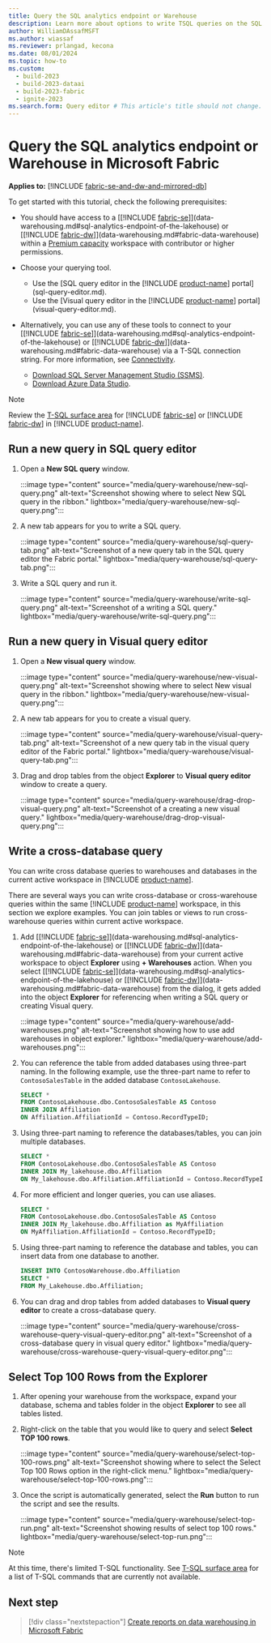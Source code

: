 ```yaml
---
title: Query the SQL analytics endpoint or Warehouse
description: Learn more about options to write TSQL queries on the SQL analytics endpoint or Warehouse in Microsoft Fabric.
author: WilliamDAssafMSFT
ms.author: wiassaf
ms.reviewer: prlangad, kecona
ms.date: 08/01/2024
ms.topic: how-to
ms.custom:
  - build-2023
  - build-2023-dataai
  - build-2023-fabric
  - ignite-2023
ms.search.form: Query editor # This article's title should not change. If so, contact engineering.
---
```

# Query the SQL analytics endpoint or Warehouse in Microsoft Fabric

**Applies to:** [!INCLUDE [fabric-se-and-dw-and-mirrored-db](includes/applies-to-version/fabric-se-and-dw-and-mirrored-db.md)]

To get started with this tutorial, check the following prerequisites:

- You should have access to a [[!INCLUDE [fabric-se](includes/fabric-se.md)]](data-warehousing.md#sql-analytics-endpoint-of-the-lakehouse) or [[!INCLUDE [fabric-dw](includes/fabric-dw.md)]](data-warehousing.md#fabric-data-warehouse) within a [Premium capacity](/power-bi/enterprise/service-premium-what-is) workspace with contributor or higher permissions.
- Choose your querying tool.
    - Use the [SQL query editor in the [!INCLUDE [product-name](../includes/product-name.md)] portal](sql-query-editor.md).
    - Use the [Visual query editor in the [!INCLUDE [product-name](../includes/product-name.md)] portal](visual-query-editor.md).

- Alternatively, you can use any of these tools to connect to your [[!INCLUDE [fabric-se](includes/fabric-se.md)]](data-warehousing.md#sql-analytics-endpoint-of-the-lakehouse) or [[!INCLUDE [fabric-dw](includes/fabric-dw.md)]](data-warehousing.md#fabric-data-warehouse) via a T-SQL connection string. For more information, see [Connectivity](connectivity.md).
    - [Download SQL Server Management Studio (SSMS)](/sql/ssms/download-sql-server-management-studio-ssms).
    - [Download Azure Data Studio](https://aka.ms/azuredatastudio).

> [!NOTE]
> Review the [T-SQL surface area](tsql-surface-area.md) for [!INCLUDE [fabric-se](includes/fabric-se.md)] or [!INCLUDE [fabric-dw](includes/fabric-dw.md)] in [!INCLUDE [product-name](../includes/product-name.md)].

## Run a new query in SQL query editor

1. Open a **New SQL query** window. 

   :::image type="content" source="media/query-warehouse/new-sql-query.png" alt-text="Screenshot showing where to select New SQL query in the ribbon." lightbox="media/query-warehouse/new-sql-query.png":::

1. A new tab appears for you to write a SQL query.

   :::image type="content" source="media/query-warehouse/sql-query-tab.png" alt-text="Screenshot of a new query tab in the SQL query editor the Fabric portal." lightbox="media/query-warehouse/sql-query-tab.png":::

1. Write a SQL query and run it.

   :::image type="content" source="media/query-warehouse/write-sql-query.png" alt-text="Screenshot of a writing a SQL query." lightbox="media/query-warehouse/write-sql-query.png":::

## Run a new query in Visual query editor

1. Open a **New visual query** window.

   :::image type="content" source="media/query-warehouse/new-visual-query.png" alt-text="Screenshot showing where to select New visual query in the ribbon." lightbox="media/query-warehouse/new-visual-query.png":::

1. A new tab appears for you to create a visual query.

   :::image type="content" source="media/query-warehouse/visual-query-tab.png" alt-text="Screenshot of a new query tab in the visual query editor of the Fabric portal." lightbox="media/query-warehouse/visual-query-tab.png":::

1. Drag and drop tables from the object **Explorer** to **Visual query editor** window to create a query.

   :::image type="content" source="media/query-warehouse/drag-drop-visual-query.png" alt-text="Screenshot of a creating a new visual query." lightbox="media/query-warehouse/drag-drop-visual-query.png":::

## Write a cross-database query

You can write cross database queries to warehouses and databases in the current active workspace in [!INCLUDE [product-name](../includes/product-name.md)].

There are several ways you can write cross-database or cross-warehouse queries within the same [!INCLUDE [product-name](../includes/product-name.md)] workspace, in this section we explore examples. You can join tables or views to run cross-warehouse queries within current active workspace.  

1. Add [[!INCLUDE [fabric-se](includes/fabric-se.md)]](data-warehousing.md#sql-analytics-endpoint-of-the-lakehouse) or [[!INCLUDE [fabric-dw](includes/fabric-dw.md)]](data-warehousing.md#fabric-data-warehouse) from your current active workspace to object **Explorer** using **+ Warehouses** action. When you select [[!INCLUDE [fabric-se](includes/fabric-se.md)]](data-warehousing.md#sql-analytics-endpoint-of-the-lakehouse) or [[!INCLUDE [fabric-dw](includes/fabric-dw.md)]](data-warehousing.md#fabric-data-warehouse) from the dialog, it gets added into the object **Explorer** for referencing when writing a SQL query or creating Visual query.

   :::image type="content" source="media/query-warehouse/add-warehouses.png" alt-text="Screenshot showing how to use add warehouses in object explorer." lightbox="media/query-warehouse/add-warehouses.png":::

1. You can reference the table from added databases using three-part naming. In the following example, use the three-part name to refer to `ContosoSalesTable` in the added database `ContosoLakehouse`.

   ```sql
   SELECT * 
   FROM ContosoLakehouse.dbo.ContosoSalesTable AS Contoso
   INNER JOIN Affiliation
   ON Affiliation.AffiliationId = Contoso.RecordTypeID;
   ```

1. Using three-part naming to reference the databases/tables, you can join multiple databases.

   ```sql
   SELECT * 
   FROM ContosoLakehouse.dbo.ContosoSalesTable AS Contoso
   INNER JOIN My_lakehouse.dbo.Affiliation
   ON My_lakehouse.dbo.Affiliation.AffiliationId = Contoso.RecordTypeID;
   ```

1. For more efficient and longer queries, you can use aliases.

   ```sql
   SELECT * 
   FROM ContosoLakehouse.dbo.ContosoSalesTable AS Contoso
   INNER JOIN My_lakehouse.dbo.Affiliation as MyAffiliation
   ON MyAffiliation.AffiliationId = Contoso.RecordTypeID;
   ```

1. Using three-part naming to reference the database and tables, you can insert data from one database to another.

   ```sql
   INSERT INTO ContosoWarehouse.dbo.Affiliation
   SELECT * 
   FROM My_Lakehouse.dbo.Affiliation;
   ```

1. You can drag and drop tables from added databases to **Visual query editor** to create a cross-database query.

   :::image type="content" source="media/query-warehouse/cross-warehouse-query-visual-query-editor.png" alt-text="Screenshot of a cross-database query in visual query editor." lightbox="media/query-warehouse/cross-warehouse-query-visual-query-editor.png":::

## Select Top 100 Rows from the Explorer

1. After opening your warehouse from the workspace, expand your database, schema and tables folder in the object **Explorer** to see all tables listed.

1. Right-click on the table that you would like to query and select **Select TOP 100 rows**.

   :::image type="content" source="media/query-warehouse/select-top-100-rows.png" alt-text="Screenshot showing where to select the Select Top 100 Rows option in the right-click menu." lightbox="media/query-warehouse/select-top-100-rows.png":::

1. Once the script is automatically generated, select the **Run** button to run the script and see the results.

   :::image type="content" source="media/query-warehouse/select-top-run.png" alt-text="Screenshot showing results of select top 100 rows." lightbox="media/query-warehouse/select-top-run.png":::

> [!NOTE]
> At this time, there's limited T-SQL functionality. See [T-SQL surface area](tsql-surface-area.md) for a list of T-SQL commands that are currently not available.

## Next step

> [!div class="nextstepaction"]
> [Create reports on data warehousing in Microsoft Fabric](create-reports.md)

